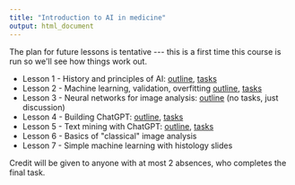 ```yaml
---
title: "Introduction to AI in medicine"
output: html_document
---
```


The plan for future lessons is tentative --- this is a first time this course is
run so we'll see how things work out.

- Lesson 1 - History and principles of AI: [outline](history.html), [tasks](history-tasks.html)
- Lesson 2 - Machine learning, validation, overfitting [outline](ml_validation.html), [tasks](ml_validation-tasks.html)
- Lesson 3 - Neural networks for image analysis: [outline](images.html) (no tasks, just discussion)
- Lesson 4 - Building ChatGPT: [outline](llm1.html), [tasks](llm1-tasks.html)
- Lesson 5 - Text mining with ChatGPT: [outline](llm-mining.html), [tasks](llm-mining-tasks.html)
- Lesson 6 - Basics of "classical" image analysis<!--: [outline](lesson5.html), [tasks](lesson5-tasks.html)-->
- Lesson 7 - Simple machine learning with histology slides<!--: [outline](lesson6.html), [tasks](lesson6-tasks.html)-->


Credit will be given to anyone with at most 2 absences, who completes the final
task. <!--(described within tasks for [Lesson 6](lesson6-tasks.html))-->
